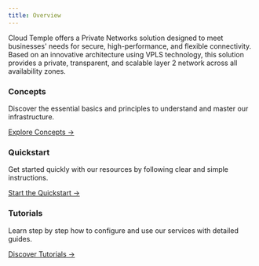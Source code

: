 ```yaml
---
title: Overview
---
```


Cloud Temple offers a Private Networks solution designed to meet businesses' needs for secure, high-performance, and flexible connectivity. Based on an innovative architecture using VPLS technology, this solution provides a private, transparent, and scalable layer 2 network across all availability zones.

<div class="card-grid">
  <div class="card">
    <h3>Concepts</h3>
    <p>Discover the essential basics and principles to understand and master our infrastructure.</p>
    <a href="./concepts" class="card-link">Explore Concepts &rarr;</a>
  </div>
  <div class="card">
    <h3>Quickstart</h3>
    <p>Get started quickly with our resources by following clear and simple instructions.</p>
    <a href="./quickstart" class="card-link">Start the Quickstart &rarr;</a>
  </div>
    <div class="card">
    <h3>Tutorials</h3>
    <p>Learn step by step how to configure and use our services with detailed guides.</p>
    <a href="./tutorials" class="card-link">Discover Tutorials &rarr;</a>
  </div>
</div>